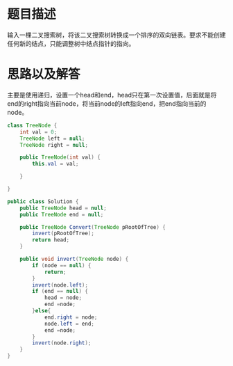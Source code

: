 # 题目描述
输入一棵二叉搜索树，将该二叉搜索树转换成一个排序的双向链表。要求不能创建任何新的结点，只能调整树中结点指针的指向。

# 思路以及解答
主要是使用递归，设置一个head和end，head只在第一次设置值，后面就是将end的right指向当前node，将当前node的left指向end，把end指向当前的node。

```java
class TreeNode {
    int val = 0;
    TreeNode left = null;
    TreeNode right = null;

    public TreeNode(int val) {
        this.val = val;

    }

}

public class Solution {
    public TreeNode head = null;
    public TreeNode end = null;

    public TreeNode Convert(TreeNode pRootOfTree) {
        invert(pRootOfTree);
        return head;
    }

    public void invert(TreeNode node) {
        if (node == null) {
            return;
        }
        invert(node.left);
        if (end == null) {
            head = node;
            end =node;
        }else{
            end.right = node;
            node.left = end;
            end =node;
        }
        invert(node.right);
    }
}
```
